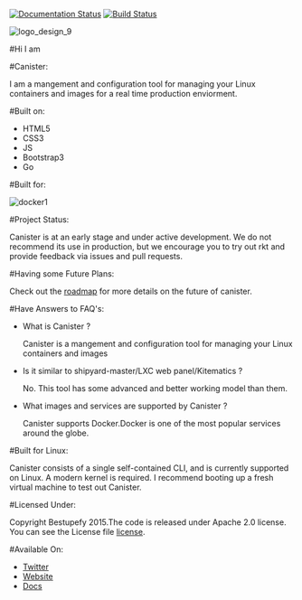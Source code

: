 [![Documentation Status](https://readthedocs.org/projects/canister/badge/?version=latest)](https://readthedocs.org/projects/canister/?badge=latest)
[![Build Status](https://travis-ci.org/bestupefy/canister.svg?branch=master)](https://travis-ci.org/bestupefy/canister)

![logo_design_9](https://cloud.githubusercontent.com/assets/8342133/7682695/80c136de-fd97-11e4-92fc-4b2846489109.jpg)

#Hi I am 

#Canister:

I am a mangement and configuration tool for managing 
your Linux containers and images for a real time production enviorment.

#Built on:

- HTML5
- CSS3
- JS
- Bootstrap3
- Go

#Built for:

![docker1](https://cloud.githubusercontent.com/assets/8342133/7799499/682fdca0-0324-11e5-8604-71d11ac7fb5b.png)


#Project Status:

Canister is at an early stage and under active development. We do not recommend its use in production, but we encourage you to try out rkt and provide feedback via issues and pull requests.

#Having some Future Plans:

Check out the [roadmap](ROADMAP.md) for more details on the future of canister.

#Have Answers to FAQ's:

- What is Canister ?

  Canister is a mangement and configuration tool for managing 
  your Linux containers and images

- Is it similar to shipyard-master/LXC web panel/Kitematics ?

  No. This tool has some advanced and better working model than them. 
  
- What images and services are supported by Canister ?

  Canister supports Docker.Docker is one of the most popular
  services around the globe.
  
#Built for Linux:

Canister consists of a single self-contained CLI, and is currently supported on Linux. A modern kernel is required. I recommend booting up a fresh virtual machine to test out Canister.

#Licensed Under:

Copyright Bestupefy 2015.The code is released under Apache 2.0 license. You can
see the License file [license](LICENSE).

#Available On:

- [Twitter](https://twitter.com/ramitsurana)
- [Website](https://ramitsurana.blogspot.in)
- [Docs](http://canister.readthedocs.org)
